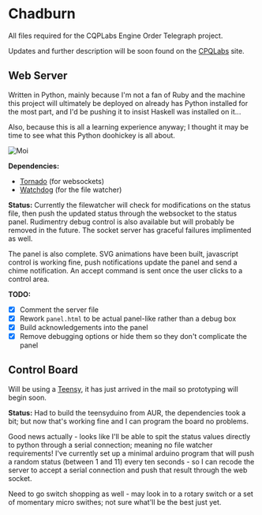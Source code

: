 Chadburn
========

All files required for the CQPLabs Engine Order Telegraph project. 

Updates and further description will be soon found on the [CPQLabs](http://cqplabs.neophilus.net) site.

Web Server
----------

Written in Python, mainly because I'm not a fan of Ruby and the machine this project will ultimately be deployed on already has Python installed for the most part, and I'd be pushing it to insist Haskell was installed on it...

Also, because this is all a learning experience anyway; I thought it may be time to see what this Python doohickey is all about.

![Moi](http://oi39.tinypic.com/15moaqb.jpg)

__Dependencies:__ 

* [Tornado](http://www.tornadoweb.org) (for websockets)
* [Watchdog](http://pythonhosted.org/watchdog/) (for the file watcher)

__Status:__
Currently the filewatcher will check for modifications on the status file, then push the updated status through the websocket to the status panel. Rudimentry debug control is also available but will probably be removed in the future. The socket server has graceful failures implimented as well.

The panel is also complete. SVG animations have been built, javascript control is working fine, push notifications update the panel and send a chime notification. An accept command is sent once the user clicks to a control area.

__TODO:__

* [X] Comment the server file
* [X] Rework `panel.html` to be actual panel-like rather than a debug box
* [X] Build acknowledgements into the panel
* [X] Remove debugging options or hide them so they don't complicate the panel

Control Board
-------------

Will be using a [Teensy](http://www.pjrc.com/teensy/), it has just arrived in the mail so prototyping will begin soon.

__Status:__
Had to build the teensyduino from AUR, the dependencies took a bit; but now that's working fine and I can program the board no problems.

Good news actually - looks like I'll be able to spit the status values directly to python through a serial connection; meaning no file watcher requirements! I've currently set up a minimal arduino program that will push a random status (between 1 and 11) every ten seconds - so I can recode the server to accept a serial connection and push that result through the web socket.

Need to go switch shopping as well - may look in to a rotary switch or a set of momentary micro swithes; not sure what'll be the best just yet.
